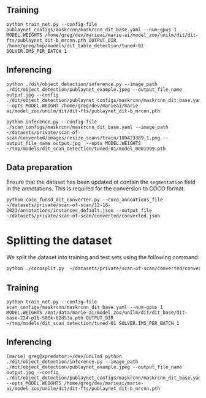## Training

```shell
python train_net.py --config-file publaynet_configs/maskrcnn/maskrcnn_dit_base.yaml --num-gpus 1 MODEL.WEIGHTS /home/greg/dev/marieai/marie-ai/model_zoo/unilm/dit/dit-fts/publaynet_dit-b_mrcnn.pth OUTPUT_DIR /home/greg/tmp/models/dit_table_detection/tuned-01 SOLVER.IMS_PER_BATCH 1

```

## Inferencing

```shell
python ./dit/object_detection/inference.py --image_path ./dit/object_detection/publaynet_example.jpeg --output_file_name output.jpg --config ./dit/object_detection/publaynet_configs/maskrcnn/maskrcnn_dit_base.yaml --opts MODEL.WEIGHT /home/greg/dev/marieai/marie-ai/model_zoo/unilm/dit/dit-fts/publaynet_dit-b_mrcnn.pth
```

```shell
python inference.py --config-file ./scan_configs/maskrcnn/maskrcnn_dit_base.yaml --image_path ~/datasets/private/scan-of-scan/converted/images/resize_scans/train/189423389_1.png --output_file_name output.jpg  --opts MODEL.WEIGHTS ~/tmp/models/dit_scan_detection/tuned-01/model_0001999.pth
```


## Data preparation


Ensure that the dataset has been updated ot contain the `segmentation` field in the annotations. This is required for the conversion to COCO format.


```shell
python coco_funsd_dit_converter.py --coco_annoations_file ~/datasets/private/scan-of-scan/12-18-2023/annotations/instances_default.json --output_file ~/datasets/private/scan-of-scan/converted/converted.json

```

Splitting the dataset
=====================
We split the dataset into training and test sets using the following command:

```bash
python ./cocosplit.py  ~/datasets/private/scan-of-scan/converted/converted.json ~/datasets/private/scan-of-scan/converted/instances_training.json ~/datasets/private/scan-of-scan/converted/instances_test.json -s .8
```



## Training

```shell
python train_net.py --config-file scan_configs/maskrcnn/maskrcnn_dit_base.yaml --num-gpus 1 MODEL.WEIGHTS /mnt/data/marie-ai/model_zoo/unilm/dit/dit_base/dit-base-224-p16-500k-62d53a.pth OUTPUT_DIR ~/tmp/models/dit_scan_detection/tuned-01 SOLVER.IMS_PER_BATCH 1

```

## Inferencing

```shell
(marie) greg@xpredator:~/dev/unilm$ python ./dit/object_detection/inference.py --image_path ./dit/object_detection/publaynet_example.jpeg --output_file_name output.jpg --config ./dit/object_detection/publaynet_configs/maskrcnn/maskrcnn_dit_base.yaml --opts MODEL.WEIGHTS /home/greg/dev/marieai/marie-ai/model_zoo/unilm/dit/dit-fts/publaynet_dit-b_mrcnn.pth

```